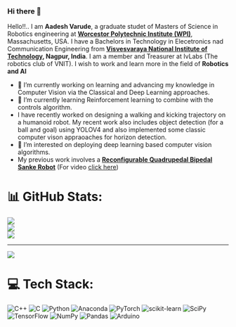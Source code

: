 ### Hi there 👋
Hello!!.. I am **Aadesh Varude**, a graduate studet of  Masters of Science in Robotics engineering at **[Worcestor Polytechnic Institute (WPI)](https://www.wpi.edu/)**, Massachusetts, USA. I have a Bachelors in Technology in Elecetronics nad Communication Engineering from **[Visvesvaraya National Institute of Technology](https://vnit.ac.in/), Nagpur, India**. I am a member and Treasurer at IvLabs (The robotics club of VNIT). I wish to work and learn more in the field of **Robotics and AI**
- 🔭 I’m currently working on learning and advancing my knowledge in Computer Vision via the Classical and Deep Learning approaches.
- 🌱 I’m currently learning Reinforcement learning to combine with the controls algorithm. 
- I have recently worked on designing a walking and kicking trajectory on a humanoid robot. My recent work also includes object detection (for a ball and goal) using YOLOV4 and also implemented some classic computer vison appraoaches for horizon detection.
- 👯 I’m interested on deploying deep learning based computer vision algorithms.
- My previous work involves a [**Reconfigurable Quadrupedal Bipedal Sanke Robot**](https://github.com/HarshadZade/QuadraSnake) (For video [click here](https://www.youtube.com/watch?v=oUigwOep0qc&t=2s))

# 📊 GitHub Stats:
![](https://github-readme-stats.vercel.app/api?username=AadeshVarude&theme=merko&hide_border=false&include_all_commits=true&count_private=false)<br/>
![](https://github-readme-streak-stats.herokuapp.com/?user=AadeshVarude&theme=merko&hide_border=false)<br/>
![](https://github-readme-stats.vercel.app/api/top-langs/?username=AadeshVarude&theme=merko&hide_border=false&include_all_commits=true&count_private=false&layout=compact)

---
[![](https://visitcount.itsvg.in/api?id=AadeshVarude&icon=0&color=0)](https://visitcount.itsvg.in)

# 💻 Tech Stack:
![C++](https://img.shields.io/badge/c++-%2300599C.svg?style=for-the-badge&logo=c%2B%2B&logoColor=white) ![C](https://img.shields.io/badge/c-%2300599C.svg?style=for-the-badge&logo=c&logoColor=white) ![Python](https://img.shields.io/badge/python-3670A0?style=for-the-badge&logo=python&logoColor=ffdd54) ![Anaconda](https://img.shields.io/badge/Anaconda-%2344A833.svg?style=for-the-badge&logo=anaconda&logoColor=white) ![PyTorch](https://img.shields.io/badge/PyTorch-%23EE4C2C.svg?style=for-the-badge&logo=PyTorch&logoColor=white) ![scikit-learn](https://img.shields.io/badge/scikit--learn-%23F7931E.svg?style=for-the-badge&logo=scikit-learn&logoColor=white) ![SciPy](https://img.shields.io/badge/SciPy-%230C55A5.svg?style=for-the-badge&logo=scipy&logoColor=%white) ![TensorFlow](https://img.shields.io/badge/TensorFlow-%23FF6F00.svg?style=for-the-badge&logo=TensorFlow&logoColor=white) ![NumPy](https://img.shields.io/badge/numpy-%23013243.svg?style=for-the-badge&logo=numpy&logoColor=white) ![Pandas](https://img.shields.io/badge/pandas-%23150458.svg?style=for-the-badge&logo=pandas&logoColor=white) ![Arduino](https://img.shields.io/badge/-Arduino-00979D?style=for-the-badge&logo=Arduino&logoColor=white)


